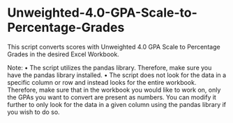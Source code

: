 # Unweighted-4.0-GPA-Scale-to-Percentage-Grades

This script converts scores with Unweighted 4.0 GPA Scale to Percentage Grades in the desired Excel Workbook.

Note:
•	The script utilizes the pandas library. Therefore, make sure you have the pandas library installed.
•	The script does not look for the data in a specific column or row and instead looks for the entire workbook. Therefore, make sure that in the workbook you would like to work on, only the GPAs you want to convert are present as numbers. You can modify it further to only look for the data in a given column using the pandas library if you wish to do so.

